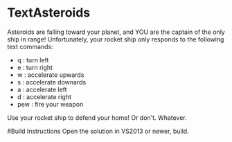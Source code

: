 # TextAsteroids

Asteroids are falling toward your planet,
and YOU are the captain of the only ship in range!
Unfortunately, your rocket ship only responds to the following text commands:
  - q   : turn left
  - e   : turn right
  - w   : accelerate upwards
  - s   : accelerate downards
  - a   : accelerate left
  - d   : accelerate right
  - pew : fire your weapon
  
Use your rocket ship to defend your home! Or don't. Whatever.
  
#Build Instructions
Open the solution in VS2013 or newer, build.
